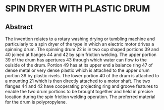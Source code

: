 # SPIN DRYER WITH PLASTIC DRUM

## Abstract
The invention relates to a rotary washing drying or tumbling machine and particularly to a spin dryer of the type in which an electric motor drives a spinning drum. The spinning drum 22 is in two cup shaped portions 39 and 40 joined at flanges 44 and 42 by spin friction welding. The upper portion 39 of the drum has apertures 43 through which water can flow to the ouiside of the drum. Portion 49 has at its upper end a balance ring 47 of dense metal or very dense plastic which is attached to the upper drum portion 39 by plastic rivets. The lower portion 40 of the drum is attached to a mounting 21 which is then directly attached to a motor shaft. The two flanges 44 and 42 have cooperating projecting ring and groove features to enable the two drum portions to be brought together and held in precise location during the spin friction welding operation. The preferred material for the drum is polypropylene.